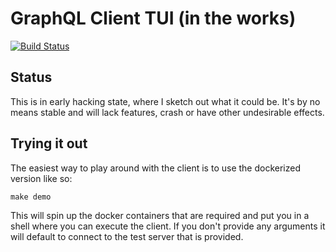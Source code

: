 # GraphQL Client TUI (in the works)

[![Build Status](https://travis-ci.com/certainty/graphqshell.svg?branch=main)](https://travis-ci.com/certainty/graphqshell)

## Status
This is in early hacking state, where I sketch out what it could be. 
It's by no means stable and will lack features, crash or have other undesirable effects.

## Trying it out

The easiest way to play around with the client is to use the dockerized version like so:

``` shellsession
make demo
```

This will spin up the docker containers that are required and put you in a shell 
where you can execute the client. If you don't provide any arguments it will default to connect
to the test server that is provided.
